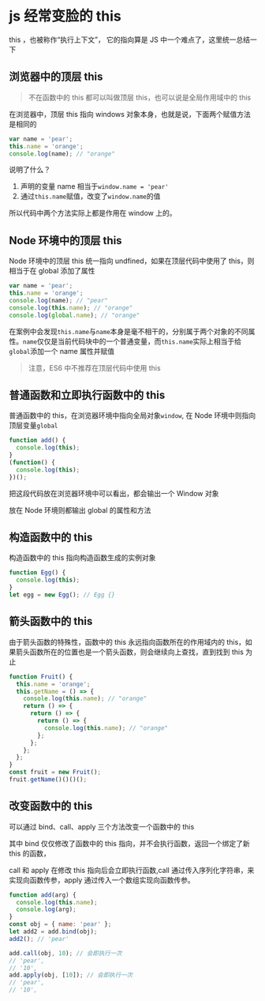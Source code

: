 <!-- Date: 2016-10-17 11:23:18 -->

# js 经常变脸的 this

this ，也被称作“执行上下文”， 它的指向算是 JS 中一个难点了，这里统一总结一下

## 浏览器中的顶层 this

> 不在函数中的 this 都可以叫做顶层 this，也可以说是全局作用域中的 this

在浏览器中，顶层 this 指向 windows 对象本身，也就是说，下面两个赋值方法是相同的

```js
var name = 'pear';
this.name = 'orange';
console.log(name); // "orange"
```

说明了什么？

1.  声明的变量 name 相当于`window.name = 'pear'`
2.  通过`this.name`赋值，改变了`window.name`的值

所以代码中两个方法实际上都是作用在 window 上的。

## Node 环境中的顶层 this

Node 环境中的顶层 this 统一指向 undfined，如果在顶层代码中使用了 this，则相当于在 global 添加了属性

```js
var name = 'pear';
this.name = 'orange';
console.log(name); // "pear"
console.log(this.name); // "orange"
console.log(global.name); // "orange"
```

在案例中会发现`this.name`与`name`本身是毫不相干的，分别属于两个对象的不同属性。`name`仅仅是当前代码块中的一个普通变量，而`this.name`实际上相当于给`global`添加一个 name 属性并赋值

> 注意，ES6 中不推荐在顶层代码中使用 this

## 普通函数和立即执行函数中的 this

普通函数中的 this，在浏览器环境中指向全局对象`window`, 在 Node 环境中则指向顶层变量`global`

```js
function add() {
  console.log(this);
}
(function() {
  console.log(this);
})();
```

把这段代码放在浏览器环境中可以看出，都会输出一个 Window 对象

放在 Node 环境则都输出 global 的属性和方法

## 构造函数中的 this

构造函数中的 this 指向构造函数生成的实例对象

```js
function Egg() {
  console.log(this);
}
let egg = new Egg(); // Egg {}
```

## 箭头函数中的 this

由于箭头函数的特殊性，函数中的 this 永远指向函数所在的作用域内的 this，如果箭头函数所在的位置也是一个箭头函数，则会继续向上查找，直到找到 this 为止

```js
function Fruit() {
  this.name = 'orange';
  this.getName = () => {
    console.log(this.name); // "orange"
    return () => {
      return () => {
        return () => {
          console.log(this.name); // "orange"
        };
      };
    };
  };
}
const fruit = new Fruit();
fruit.getName()()()();
```

## 改变函数中的 this

可以通过 bind、call、apply 三个方法改变一个函数中的 this

其中 bind 仅仅修改了函数中的 this 指向，并不会执行函数，返回一个绑定了新 this 的函数，

call 和 apply 在修改 this 指向后会立即执行函数,call 通过传入序列化字符串，来实现向函数传参，apply 通过传入一个数组实现向函数传参。

```js
function add(arg) {
  console.log(this.name);
  console.log(arg);
}
const obj = { name: 'pear' };
let add2 = add.bind(obj);
add2(); // 'pear'

add.call(obj, 10); // 会即执行一次
// 'pear',
// '10',
add.apply(obj, [10]); // 会即执行一次
// 'pear',
// '10',
```
